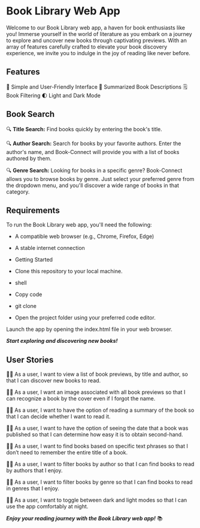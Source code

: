 # <span style= "font-weight:bold">Book Library Web App</span>

Welcome to our Book Library web app, a haven for book enthusiasts like you! Immerse yourself in the world of literature as you embark on a journey to explore and uncover new books through captivating previews. With an array of features carefully crafted to elevate your book discovery experience, we invite you to indulge in the joy of reading like never before.

## <span style= "font-weight:bold">Features</span>

💚 Simple and User-Friendly Interface
📙 Summarized Book Descriptions
🗒️ Book Filtering
🌓 Light and Dark Mode


## <span style= "font-weight:bold">Book Search</span>

🔍 **Title Search:** Find books quickly by entering the book's title.

🔍 **Author Search:** Search for books by your favorite authors. Enter the author's name, and Book-Connect will provide you with a list of books authored by them.

🔍 **Genre Search:** Looking for books in a specific genre? Book-Connect allows you to browse books by genre. Just select your preferred genre from the dropdown menu, and you'll discover a wide range of books in that category.

## <span style= "font-weight:bold">Requirements</span>
To run the Book Library web app, you'll need the following:

- A compatible web browser (e.g., Chrome, Firefox, Edge)

- A stable internet connection
  
- Getting Started
  
- Clone this repository to your local machine.
  
- shell
  
- Copy code
  
- git clone 
  
- Open the project folder using your preferred code editor.

Launch the app by opening the index.html file in your web browser.

***Start exploring and discovering new books!***

## <span style= "font-weight:bold">User Stories</span>
👩‍💻 As a user, I want to view a list of book previews, by title and author, so that I can discover new books to read.

👩‍💻 As a user, I want an image associated with all book previews so that I can recognize a book by the cover even if I forgot the name.

👩‍💻 As a user, I want to have the option of reading a summary of the book so that I can decide whether I want to read it.

👩‍💻 As a user, I want to have the option of seeing the date that a book was published so that I can determine how easy it is to obtain second-hand.

👩‍💻 As a user, I want to find books based on specific text phrases so that I don’t need to remember the entire title of a book.

👩‍💻 As a user, I want to filter books by author so that I can find books to read by authors that I enjoy.

👩‍💻 As a user, I want to filter books by genre so that I can find books to read in genres that I enjoy.

👩‍💻 As a user, I want to toggle between dark and light modes so that I can use the app comfortably at night.

***Enjoy your reading journey with the Book Library web app!*** 📚





